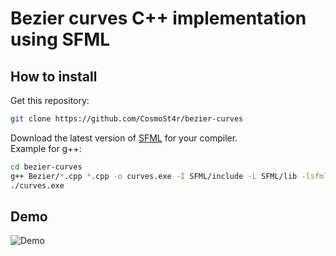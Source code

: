 # Bezier curves C++ implementation using SFML

## How to install

Get this repository:
```bash
git clone https://github.com/CosmoSt4r/bezier-curves
```
Download the latest version of [SFML](https://www.sfml-dev.org/download.php) for your compiler. <br>
Example for g++:
```bash
cd bezier-curves
g++ Bezier/*.cpp *.cpp -o curves.exe -I SFML/include -L SFML/lib -lsfml-graphics -lsfml-window -lsfml-system
./curves.exe
```

## Demo
![Demo](https://user-images.githubusercontent.com/69130500/139410575-f22fd678-6df9-4353-9757-06f0983a7c5e.gif)
